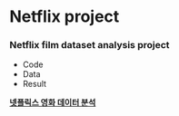 # Netflix project
### Netflix film dataset analysis project
- Code
- Data
- Result

[**넷플릭스 영화 데이터 분석**](https://hkl22.tistory.com/122)